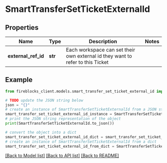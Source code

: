 # SmartTransferSetTicketExternalId


## Properties

Name | Type | Description | Notes
------------ | ------------- | ------------- | -------------
**external_ref_id** | **str** | Each workspace can set their own external id they want to refer to this Ticket | 

## Example

```python
from fireblocks_client.models.smart_transfer_set_ticket_external_id import SmartTransferSetTicketExternalId

# TODO update the JSON string below
json = "{}"
# create an instance of SmartTransferSetTicketExternalId from a JSON string
smart_transfer_set_ticket_external_id_instance = SmartTransferSetTicketExternalId.from_json(json)
# print the JSON string representation of the object
print(SmartTransferSetTicketExternalId.to_json())

# convert the object into a dict
smart_transfer_set_ticket_external_id_dict = smart_transfer_set_ticket_external_id_instance.to_dict()
# create an instance of SmartTransferSetTicketExternalId from a dict
smart_transfer_set_ticket_external_id_from_dict = SmartTransferSetTicketExternalId.from_dict(smart_transfer_set_ticket_external_id_dict)
```
[[Back to Model list]](../README.md#documentation-for-models) [[Back to API list]](../README.md#documentation-for-api-endpoints) [[Back to README]](../README.md)


